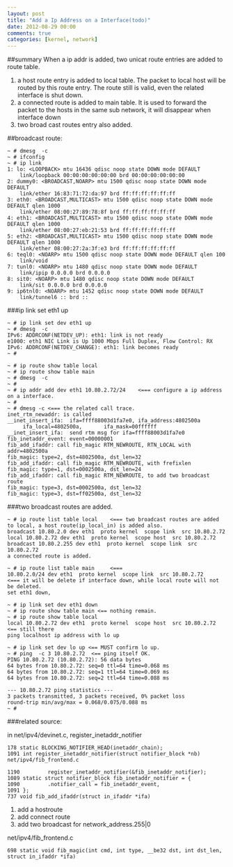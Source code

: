 ```yaml
---
layout: post
title: "Add a Ip Address on a Interface(todo)"
date: 2012-08-29 00:00
comments: true
categories: [kernel, network]
---
```


##summary
When a ip addr is added, two unicat route entries are added to route table.

1. a host route entry is added to local table.
  The packet to local host will be routed by this route entry. The route still is valid, even the related interface is shut down.
2. a connected route is added to main table.
  It is used to forward the packet to the hosts in the same sub network, it will disappear when interface down
3. two broad cast routes entry also added.

##broadcast route:

```
~ # dmesg  -c
~ # ifconfig 
~ # ip link
1: lo: <LOOPBACK> mtu 16436 qdisc noop state DOWN mode DEFAULT 
    link/loopback 00:00:00:00:00:00 brd 00:00:00:00:00:00
2: dummy0: <BROADCAST,NOARP> mtu 1500 qdisc noop state DOWN mode DEFAULT 
    link/ether 16:83:71:72:da:97 brd ff:ff:ff:ff:ff:ff
3: eth0: <BROADCAST,MULTICAST> mtu 1500 qdisc noop state DOWN mode DEFAULT qlen 1000
    link/ether 08:00:27:89:78:8f brd ff:ff:ff:ff:ff:ff
4: eth1: <BROADCAST,MULTICAST> mtu 1500 qdisc noop state DOWN mode DEFAULT qlen 1000
    link/ether 08:00:27:eb:21:53 brd ff:ff:ff:ff:ff:ff
5: eth2: <BROADCAST,MULTICAST> mtu 1500 qdisc noop state DOWN mode DEFAULT qlen 1000
    link/ether 08:00:27:2a:3f:e3 brd ff:ff:ff:ff:ff:ff
6: teql0: <NOARP> mtu 1500 qdisc noop state DOWN mode DEFAULT qlen 100
    link/void 
7: tunl0: <NOARP> mtu 1480 qdisc noop state DOWN mode DEFAULT 
    link/ipip 0.0.0.0 brd 0.0.0.0
8: sit0: <NOARP> mtu 1480 qdisc noop state DOWN mode DEFAULT 
    link/sit 0.0.0.0 brd 0.0.0.0
9: ip6tnl0: <NOARP> mtu 1452 qdisc noop state DOWN mode DEFAULT 
    link/tunnel6 :: brd ::
```
###ip link set eth1 up
```
~ # ip link set dev eth1 up
~ # dmesg  -c
IPv6: ADDRCONF(NETDEV_UP): eth1: link is not ready
e1000: eth1 NIC Link is Up 1000 Mbps Full Duplex, Flow Control: RX
IPv6: ADDRCONF(NETDEV_CHANGE): eth1: link becomes ready
~ # 
```
```
~ # ip route show table local
~ # ip route show table main
~ # dmesg  -c
~ # 
~ # ip addr add dev eth1 10.80.2.72/24    <=== configure a ip address on a interface.
~ # 
~ # dmesg -c <=== the related call trace.
inet_rtm_newaddr: is called
__inet_insert_ifa:  ifa=ffff88003d1fa7e0, ifa_address:4802500a
     ifa_local=4802500a,       ifa_mask=00ffffff
__inet_insert_ifa:  send rtm msg for ifa=ffff88003d1fa7e0
fib_inetaddr_event: event=00000001
fib_add_ifaddr: call fib_magic RTM_NEWROUTE, RTN_LOCAL with addr=4802500a
fib_magic: type=2, dst=4802500a, dst_len=32
fib_add_ifaddr: call fib_magic RTM_NEWROUTE, with frefixlen
fib_magic: type=1, dst=0002500a, dst_len=24
fib_add_ifaddr: call fib_magic RTM_NEWROUTE, to add two broadcast route
fib_magic: type=3, dst=0002500a, dst_len=32
fib_magic: type=3, dst=ff02500a, dst_len=32
```
###two broadcast routes are added.
```
~ # ip route list table local    <=== two broadcast routes are added to local, a host route(ip_local_in) is added also.
broadcast 10.80.2.0 dev eth1  proto kernel  scope link  src 10.80.2.72 
local 10.80.2.72 dev eth1  proto kernel  scope host  src 10.80.2.72 
broadcast 10.80.2.255 dev eth1  proto kernel  scope link  src 10.80.2.72 
a connected route is added.
```
```
~ # ip route list table main     <=== 
10.80.2.0/24 dev eth1  proto kernel  scope link  src 10.80.2.72    <=== it will be delete if interface down, while local route will not  be deleted.
set eth1 down,
```
```
~ # ip link set dev eth1 down
~ # ip route show table main <== nothing remain.
~ # ip route show table local
local 10.80.2.72 dev eth1  proto kernel  scope host  src 10.80.2.72  <== still there
ping localhost ip address with lo up
```
```
~ # ip link set dev lo up <== MUST confirm lo up.
~ # ping  -c 3 10.80.2.72  <== ping itself OK.
PING 10.80.2.72 (10.80.2.72): 56 data bytes
64 bytes from 10.80.2.72: seq=0 ttl=64 time=0.068 ms
64 bytes from 10.80.2.72: seq=1 ttl=64 time=0.069 ms
64 bytes from 10.80.2.72: seq=2 ttl=64 time=0.088 ms

--- 10.80.2.72 ping statistics ---
3 packets transmitted, 3 packets received, 0% packet loss
round-trip min/avg/max = 0.068/0.075/0.088 ms
~ # 
```

###related source:

in net/ipv4/devinet.c, register_inetaddr_notifier
```
178 static BLOCKING_NOTIFIER_HEAD(inetaddr_chain);
1091 int register_inetaddr_notifier(struct notifier_block *nb)
net/ipv4/fib_frontend.c
```
```
1190         register_inetaddr_notifier(&fib_inetaddr_notifier);
1089 static struct notifier_block fib_inetaddr_notifier = {
1090         .notifier_call = fib_inetaddr_event,
1091 };
737 void fib_add_ifaddr(struct in_ifaddr *ifa)
```

1. add a hostroute
2. add connect route
3. add two broadcast for network_address.255|0

net/ipv4/fib_frontend.c
```
698 static void fib_magic(int cmd, int type, __be32 dst, int dst_len, struct in_ifaddr *ifa)
```
